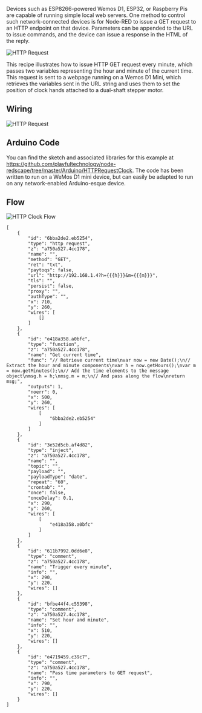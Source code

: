 Devices such as ESP8266-powered Wemos D1, ESP32, or Raspberry Pis are capable of running simple local web servers. One method to control such network-connected devices is for Node-RED to issue a GET request to an HTTP endpoint on that device. Parameters can be appended to the URL to issue commands, and the device can issue a response in the HTML of the reply.

![HTTP Request](https://github.com/playfultechnology/node-redscape/blob/master/Documentation/HTTP_request.jpg)

This recipe illustrates how to issue HTTP GET request every minute, which passes two variables representing the hour and minute of the current time. This request is sent to a webpage running on a Wemos D1 Mini, which retrieves the variables sent in the URL string and uses them to set the position of clock hands attached to a dual-shaft stepper motor.

## Wiring
![HTTP Request](https://github.com/playfultechnology/node-redscape/blob/master/Documentation/wiring/WemosD1Mini_DualShaftStepper_bb.jpg)

## Arduino Code
You can find the sketch and associated libraries for this example at https://github.com/playfultechnology/node-redscape/tree/master/Arduino/HTTPRequestClock.
The code has been written to run on a WeMos D1 mini device, but can easily be adapted to run on any network-enabled Arduino-esque device.

## Flow
![HTTP Clock Flow](https://github.com/playfultechnology/node-redscape/blob/master/Documentation/screenshots/flow_clock_HTTP.png)

```
[
    {
        "id": "6bba2de2.eb5254",
        "type": "http request",
        "z": "a750a527.4cc178",
        "name": "",
        "method": "GET",
        "ret": "txt",
        "paytoqs": false,
        "url": "http://192.168.1.4?h={{{h}}}&m={{{m}}}",
        "tls": "",
        "persist": false,
        "proxy": "",
        "authType": "",
        "x": 710,
        "y": 260,
        "wires": [
            []
        ]
    },
    {
        "id": "e418a358.a0bfc",
        "type": "function",
        "z": "a750a527.4cc178",
        "name": "Get current time",
        "func": "// Retrieve current time\nvar now = new Date();\n// Extract the hour and minute components\nvar h = now.getHours();\nvar m = now.getMinutes();\n// Add the time elements to the message object\nmsg.h = h;\nmsg.m = m;\n// And pass along the flow\nreturn msg;",
        "outputs": 1,
        "noerr": 0,
        "x": 500,
        "y": 260,
        "wires": [
            [
                "6bba2de2.eb5254"
            ]
        ]
    },
    {
        "id": "3e52d5cb.af4d82",
        "type": "inject",
        "z": "a750a527.4cc178",
        "name": "",
        "topic": "",
        "payload": "",
        "payloadType": "date",
        "repeat": "60",
        "crontab": "",
        "once": false,
        "onceDelay": 0.1,
        "x": 290,
        "y": 260,
        "wires": [
            [
                "e418a358.a0bfc"
            ]
        ]
    },
    {
        "id": "611b7992.0dd6e8",
        "type": "comment",
        "z": "a750a527.4cc178",
        "name": "Trigger every minute",
        "info": "",
        "x": 290,
        "y": 220,
        "wires": []
    },
    {
        "id": "bfbe44f4.c55398",
        "type": "comment",
        "z": "a750a527.4cc178",
        "name": "Set hour and minute",
        "info": "",
        "x": 510,
        "y": 220,
        "wires": []
    },
    {
        "id": "e4719459.c39c7",
        "type": "comment",
        "z": "a750a527.4cc178",
        "name": "Pass time parameters to GET request",
        "info": "",
        "x": 790,
        "y": 220,
        "wires": []
    }
]
```